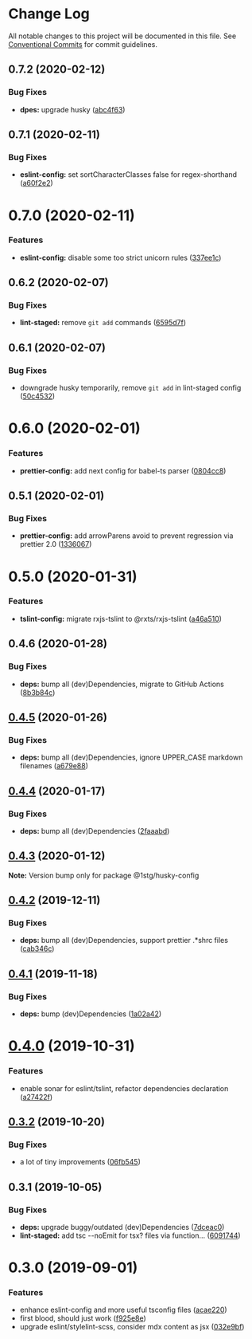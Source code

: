 # Change Log

All notable changes to this project will be documented in this file.
See [Conventional Commits](https://conventionalcommits.org) for commit guidelines.

## 0.7.2 (2020-02-12)


### Bug Fixes

* **dpes:** upgrade husky ([abc4f63](https://github.com/1stG/configs/commit/abc4f6394e7866d954fc25162fff404fcbbe14ad))





## 0.7.1 (2020-02-11)


### Bug Fixes

* **eslint-config:** set sortCharacterClasses false for regex-shorthand ([a60f2e2](https://github.com/1stG/configs/commit/a60f2e2bf9f0925aa19b917254ec180501b579ca))





# 0.7.0 (2020-02-11)


### Features

* **eslint-config:** disable some too strict unicorn rules ([337ee1c](https://github.com/1stG/configs/commit/337ee1cf8253b861773a41898572c5e4584ee05b))





## 0.6.2 (2020-02-07)


### Bug Fixes

* **lint-staged:** remove `git add` commands ([6595d7f](https://github.com/1stG/configs/commit/6595d7f9c745fa70c60136e26a459da83b686600))





## 0.6.1 (2020-02-07)


### Bug Fixes

* downgrade husky temporarily, remove `git add` in lint-staged config ([50c4532](https://github.com/1stG/configs/commit/50c453214ffab7459e3b7b977a9cb6219941b012))





# 0.6.0 (2020-02-01)


### Features

* **prettier-config:** add next config for babel-ts parser ([0804cc8](https://github.com/1stG/configs/commit/0804cc8a71e1f0c7de2dab0b5f26bf9d3ff2b7a4))





## 0.5.1 (2020-02-01)


### Bug Fixes

* **prettier-config:** add arrowParens avoid to prevent regression via prettier 2.0 ([1336067](https://github.com/1stG/configs/commit/1336067722a0f86c3040a185b01ba1b9aaee112d))





# 0.5.0 (2020-01-31)


### Features

* **tslint-config:** migrate rxjs-tslint to @rxts/rxjs-tslint ([a46a510](https://github.com/1stG/configs/commit/a46a510829a8eacbdda062223e2fd7749a899779))





## 0.4.6 (2020-01-28)


### Bug Fixes

* **deps:** bump all (dev)Dependencies, migrate to GitHub Actions ([8b3b84c](https://github.com/1stG/configs/commit/8b3b84cdba15439891bb5650d11dbac51ceb8eca))





## [0.4.5](https://github.com/1stG/configs/compare/@1stg/husky-config@0.4.4...@1stg/husky-config@0.4.5) (2020-01-26)


### Bug Fixes

* **deps:** bump all (dev)Dependencies, ignore UPPER_CASE markdown filenames ([a679e88](https://github.com/1stG/configs/commit/a679e88b31383b94d889a9a7de9aff1b14d2e91c))





## [0.4.4](https://github.com/1stG/configs/compare/@1stg/husky-config@0.4.3...@1stg/husky-config@0.4.4) (2020-01-17)


### Bug Fixes

* **deps:** bump all (dev)Dependencies ([2faaabd](https://github.com/1stG/configs/commit/2faaabd1de4072bbad92a891457c714aec468f99))





## [0.4.3](https://github.com/1stG/configs/compare/@1stg/husky-config@0.4.2...@1stg/husky-config@0.4.3) (2020-01-12)

**Note:** Version bump only for package @1stg/husky-config





## [0.4.2](https://github.com/1stG/configs/compare/@1stg/husky-config@0.4.1...@1stg/husky-config@0.4.2) (2019-12-11)


### Bug Fixes

* **deps:** bump all (dev)Dependencies, support prettier .*shrc files ([cab346c](https://github.com/1stG/configs/commit/cab346c8d6b41197bfddc2ff408e92e58816661d))





## [0.4.1](https://github.com/1stG/configs/compare/@1stg/husky-config@0.4.0...@1stg/husky-config@0.4.1) (2019-11-18)


### Bug Fixes

* **deps:** bump (dev)Dependencies ([1a02a42](https://github.com/1stG/configs/commit/1a02a42ea2b786a8f59c46214fc05e82291febd4))





# [0.4.0](https://github.com/1stG/configs/compare/@1stg/husky-config@0.3.2...@1stg/husky-config@0.4.0) (2019-10-31)


### Features

* enable sonar for eslint/tslint, refactor dependencies declaration ([a27422f](https://github.com/1stG/configs/commit/a27422fa05e87f5d3800ca63a4c7ef3ba052b715))





## [0.3.2](https://github.com/1stG/configs/compare/@1stg/husky-config@0.3.1...@1stg/husky-config@0.3.2) (2019-10-20)


### Bug Fixes

* a lot of tiny improvements ([06fb545](https://github.com/1stG/configs/commit/06fb545d9687e6da47b3e367bdb1b89553fc3c86))





## 0.3.1 (2019-10-05)


### Bug Fixes

* **deps:** upgrade buggy/outdated (dev)Dependencies ([7dceac0](https://github.com/1stG/configs/commit/7dceac0))
* **lint-staged:** add tsc --noEmit for tsx? files via function... ([6091744](https://github.com/1stG/configs/commit/6091744))





# 0.3.0 (2019-09-01)


### Features

* enhance eslint-config and more useful tsconfig files ([acae220](https://github.com/1stG/configs/commit/acae220))
* first blood, should just work ([f925e8e](https://github.com/1stG/configs/commit/f925e8e))
* upgrade eslint/stylelint-scss, consider mdx content as jsx ([032e9bf](https://github.com/1stG/configs/commit/032e9bf))
